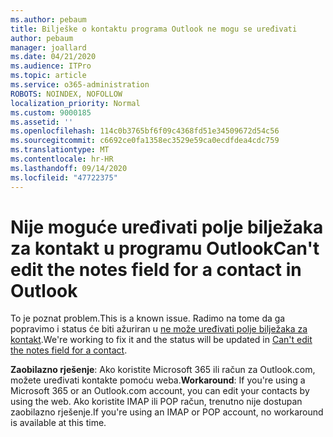 ```yaml
---
ms.author: pebaum
title: Bilješke o kontaktu programa Outlook ne mogu se uređivati
author: pebaum
manager: joallard
ms.date: 04/21/2020
ms.audience: ITPro
ms.topic: article
ms.service: o365-administration
ROBOTS: NOINDEX, NOFOLLOW
localization_priority: Normal
ms.custom: 9000185
ms.assetid: ''
ms.openlocfilehash: 114c0b3765bf6f09c4368fd51e34509672d54c56
ms.sourcegitcommit: c6692ce0fa1358ec3529e59ca0ecdfdea4cdc759
ms.translationtype: MT
ms.contentlocale: hr-HR
ms.lasthandoff: 09/14/2020
ms.locfileid: "47722375"
---
```

# <a name="cant-edit-the-notes-field-for-a-contact-in-outlook"></a><span data-ttu-id="78487-102">Nije moguće uređivati polje bilježaka za kontakt u programu Outlook</span><span class="sxs-lookup"><span data-stu-id="78487-102">Can't edit the notes field for a contact in Outlook</span></span>
<span data-ttu-id="78487-103">To je poznat problem.</span><span class="sxs-lookup"><span data-stu-id="78487-103">This is a known issue.</span></span> <span data-ttu-id="78487-104">Radimo na tome da ga popravimo i status će biti ažuriran u [ne može uređivati polje bilježaka za kontakt](https://support.office.com/article/fb8394ce-04ce-48b5-bae4-be46f77f10fe).</span><span class="sxs-lookup"><span data-stu-id="78487-104">We're working to fix it and the status will be updated in [Can't edit the notes field for a contact](https://support.office.com/article/fb8394ce-04ce-48b5-bae4-be46f77f10fe).</span></span>

<span data-ttu-id="78487-105">**Zaobilazno rješenje**: Ako koristite Microsoft 365 ili račun za Outlook.com, možete uređivati kontakte pomoću weba.</span><span class="sxs-lookup"><span data-stu-id="78487-105">**Workaround**: If you're using a Microsoft 365 or an Outlook.com account, you can edit your contacts by using the web.</span></span> <span data-ttu-id="78487-106">Ako koristite IMAP ili POP račun, trenutno nije dostupan zaobilazno rješenje.</span><span class="sxs-lookup"><span data-stu-id="78487-106">If you're using an IMAP or POP account, no workaround is available at this time.</span></span>